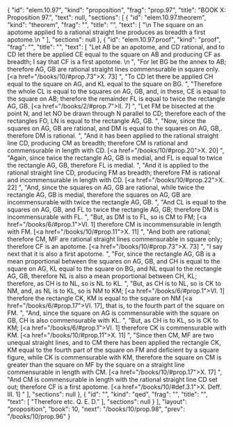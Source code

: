 {
  "id": "elem.10.97",
  "kind": "proposition",
  "frag": "prop.97",
  "title": "BOOK X: Proposition 97.",
  "text": null,
  "sections": [
    {
      "id": "elem.10.97.theorem",
      "kind": "theorem",
      "frag": "",
      "title": "",
      "text": [
        "\n       The square on an apotome applied to a rational straight line produces as breadth a first apotome.\n      "
      ],
      "sections": null
    },
    {
      "id": "elem.10.97.proof",
      "kind": "proof",
      "frag": "",
      "title": "",
      "text": [
        "Let AB be an apotome, and CD rational, and to CD let there be applied CE equal to the square on AB and producing CF as breadth; I say that CF is a first apotome. \n      ",
        "For let BG be the annex to AB; therefore AG, GB are rational straight lines commensurable in square only. [<a href=\"/books/10/#prop.73\">X. 73</a>] ",
        "To CD let there be applied CH equal to the square on AG, and KL equal to the square on BG. ",
        "Therefore the whole CL is equal to the squares on AG, GB, and, in these, CE is equal to the square on AB; therefore the remainder FL is equal to twice the rectangle AG, GB. [<a href=\"/books/2/#prop.7\">II. 7</a>] ",
        "Let FM be bisected at the point N, and let NO be drawn through N parallel to CD; therefore each of the rectangles FO, LN is equal to the rectangle AG, GB. ",
        "Now, since the squares on AG, GB are rational, and DM is equal to the squares on AG, GB,. therefore DM is rational. ",
        "And it has been applied to the rational straight line CD, producing CM as breadth; therefore CM is rational and commensurable in length with CD. [<a href=\"/books/10/#prop.20\">X. 20</a>] ",
        "Again, since twice the rectangle AG, GB is medial, and FL is equal to twice the rectangle AG, GB, therefore FL is medial. ",
        "And it is applied to the rational straight line CD, producing FM as breadth; therefore FM is rational and incommensurable in length with CD. [<a href=\"/books/10/#prop.22\">X. 22</a>] ",
        "And, since the squares on AG, GB are rational, while twice the rectangle AG, GB is medial, therefore the squares on AG, GB are incommensurable with twice the rectangle AG, GB. ",
        "And CL is equal to the squares on AG, GB, and FL to twice the rectangle AG, GB; therefore DM is incommensurable with FL. ",
        "But, as DM is to FL, so is CM to FM; [<a href=\"/books/6/#prop.1\">VI. 1</a>] therefore CM is incommensurable in length with FM. [<a href=\"/books/10/#prop.11\">X. 11</a>] ",
        "And both are rational; therefore CM, MF are rational straight lines commensurable in square only; therefore CF is an apotome. [<a href=\"/books/10/#prop.73\">X. 73</a>] ",
        "I say next that it is also a first apotome. ",
        "For, since the rectangle AG, GB is a mean proportional between the squares on AG, GB, and CH is equal to the square on AG, KL equal to the square on BG, and NL equal to the rectangle AG, GB, therefore NL is also a mean proportional between CH, KL; therefore, as CH is to NL, so is NL to KL. ",
        "But, as CH is to NL, so is CK to NM, and, as NL is to KL, so is NM to KM; [<a href=\"/books/6/#prop.1\">VI. 1</a>] therefore the rectangle CK, KM is equal to the square on NM [<a href=\"/books/6/#prop.17\">VI. 17</a>], that is, to the fourth part of the square on FM. ",
        "And, since the square on AG is commensurable with the square on GB, CH is also commensurable with KL. ",
        "But, as CH is to KL, so is CK to KM; [<a href=\"/books/6/#prop.1\">VI. 1</a>] therefore CK is commensurable with KM. [<a href=\"/books/10/#prop.11\">X. 11</a>] ",
        "Since then CM, MF are two unequal straight lines, and to CM there has been applied the rectangle CK, KM equal to the fourth part of the square on FM and deficient by a square figure, while CK is commensurable with KM, therefore the square on CM is greater than the square on MF by the square on a straight line commensurable in length with CM. [<a href=\"/books/10/#prop.17\">X. 17</a>] ",
        "And CM is commensurable in length with the rational straight line CD set out; therefore CF is a first apotome. [<a href=\"/books/10/#def.3.1\">X. Deff. III. 1</a>] "
      ],
      "sections": null
    },
    {
      "id": "",
      "kind": "qed",
      "frag": "",
      "title": "",
      "text": [
        "Therefore etc. Q. E. D."
      ],
      "sections": null
    }
  ],
  "layout": "proposition",
  "book": 10,
  "next": "/books/10/prop.98",
  "prev": "/books/10/prop.96"
}

